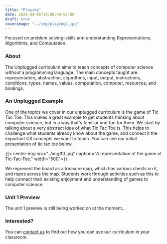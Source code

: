 ```yaml
---
title: "Playing"
date: 2021-04-06T19:05:40-07:00
draft: true
coverimage: "../img/playing2.jpg"
---
```


Focused on problem solving-skills and understanding Representations, Algorithms, and Computation.

### About

The Unplugged curriculum aims to teach concepts of computer science *without* a programming
language. The main concepts taught are: representation, abstraction, algorithms, input, output,
instructions, conditions, types, names, values, computation, computer, resources, and bindings.

### An Unplugged Example

One of the topics we cover in our unplugged curriculum is the game of Tic Tac Toe. This makes a great example to get students thinking about computer science, but in a way that's familiar and fun for them. We start by talking about a very abstract idea of what Tic Tac Toe is. This helps to challenge what students already know about the game, and connect it the important CS concepts we want to teach. You can see our initial presentation of tic tac toe below.

{{< center-img src="../img/ttt.jpg" caption="A representation of the game of Tic-Tac-Toe." width="500">}}

We represent the board as a treasure map, which has various chests on it, and ropes across the map. Students work through activities such as this to help connect their existing enjoyment and understanding of games to computer science.

### Unit 1 Preview

The unit 1 preview is still being worked on at the moment...

### Interested?

You can [contact us](/childsplay/contact) to find out how you can use our curriculum in your classroom.
